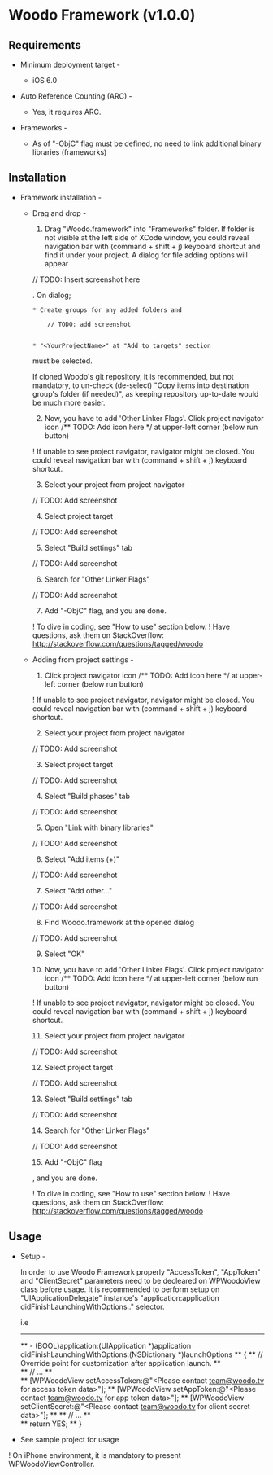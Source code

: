 Woodo Framework (v1.0.0)
==================================


Requirements
----------------------------------

- Minimum deployment target - 

  - iOS 6.0

- Auto Reference Counting (ARC) -

  - Yes, it requires ARC.

- Frameworks -

  - As of "-ObjC" flag must be defined, no need to link additional binary libraries (frameworks)



Installation
----------------------------------

- Framework installation -

  - Drag and drop -

    1. Drag "Woodo.framework" into "Frameworks" folder. 
      If folder is not visible at the left side of XCode window, you could reveal navigation bar with (command + shift + j) keyboard shortcut and find it under your project.
      A dialog for file adding options will appear

      // TODO: Insert screenshot here


      . On dialog;

        * Create groups for any added folders and

        	// TODO: add screenshot


        * "<YourProjectName>" at "Add to targets" section

      must be selected.

      If cloned Woodo's git repository, it is recommended, but not mandatory, to un-check (de-select) "Copy items into destination group's folder (if needed)", as keeping repository up-to-date would be much more easier.

    2. Now, you have to add 'Other Linker Flags'. Click project navigator icon /** TODO: Add icon here */ at upper-left corner (below run button)

      ! If unable to see project navigator, navigator might be closed. You could reveal navigation bar with (command + shift + j) keyboard shortcut.

    3. Select your project from project navigator

      // TODO: Add screenshot

    4. Select project target

      // TODO: Add screenshot

    5. Select "Build settings" tab

      // TODO: Add screenshot

    6. Search for "Other Linker Flags"

      // TODO: Add screenshot

    7. Add "-ObjC" flag, and you are done.

    ! To dive in coding, see "How to use" section below.
  	! Have questions, ask them on StackOverflow: http://stackoverflow.com/questions/tagged/woodo

  
  - Adding from project settings -

    1. Click project navigator icon /** TODO: Add icon here */ at upper-left corner (below run button)

      ! If unable to see project navigator, navigator might be closed. You could reveal navigation bar with (command + shift + j) keyboard shortcut.

    2. Select your project from project navigator

      // TODO: Add screenshot

    3. Select project target

      // TODO: Add screenshot

    4. Select "Build phases" tab

      // TODO: Add screenshot

    5. Open "Link with binary libraries"

      // TODO: Add screenshot

    6. Select "Add items (+)"

      // TODO: Add screenshot

    7. Select "Add other..."

      // TODO: Add screenshot

    8. Find Woodo.framework at the opened dialog

      // TODO: Add screenshot

    9. Select "OK"

    10. Now, you have to add 'Other Linker Flags'. Click project navigator icon /** TODO: Add icon here */ at upper-left corner (below run button)

      ! If unable to see project navigator, navigator might be closed. You could reveal navigation bar with (command + shift + j) keyboard shortcut.

    11. Select your project from project navigator

      // TODO: Add screenshot

    12. Select project target

      // TODO: Add screenshot

    13. Select "Build settings" tab

      // TODO: Add screenshot

    14. Search for "Other Linker Flags"

      // TODO: Add screenshot

    15. Add "-ObjC" flag

    , and you are done.

    ! To dive in coding, see "How to use" section below.
    ! Have questions, ask them on StackOverflow: http://stackoverflow.com/questions/tagged/woodo


Usage
----------------------------------

  - Setup -

    In order to use Woodo Framework properly "AccessToken", "AppToken" and "ClientSecret" parameters need to be decleared on WPWoodoView class before usage. It is recommended to perform setup on "UIApplicationDelegate" instance's "application:application didFinishLaunchingWithOptions:." selector. 

    i.e

    ******************************
    ** - (BOOL)application:(UIApplication *)application didFinishLaunchingWithOptions:(NSDictionary *)launchOptions
    ** {
    **     // Override point for customization after application launch.
    **     
    **     // ...
    **     
    **     [WPWoodoView setAccessToken:@"<Please contact team@woodo.tv for access token data>"];
    **     [WPWoodoView setAppToken:@"<Please contact team@woodo.tv for app token data>"];
    **     [WPWoodoView setClientSecret:@"<Please contact team@woodo.tv for client secret data>"];
    **
    **     // ...
    **    
    **     return YES;
    ** }

  - See sample project for usage


  ! On iPhone environment, it is mandatory to present WPWoodoViewController.
